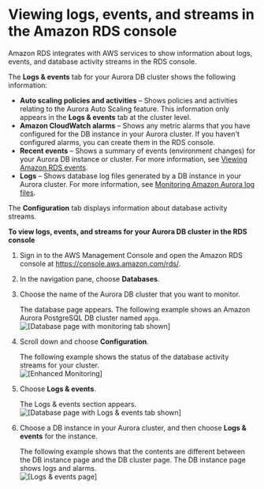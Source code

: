 # Viewing logs, events, and streams in the Amazon RDS console<a name="logs-events-streams-console"></a>

Amazon RDS integrates with AWS services to show information about logs, events, and database activity streams in the RDS console\.

The **Logs & events** tab for your Aurora DB cluster shows the following information:
+ **Auto scaling policies and activities** – Shows policies and activities relating to the Aurora Auto Scaling feature\. This information only appears in the **Logs & events** tab at the cluster level\. 
+ **Amazon CloudWatch alarms** – Shows any metric alarms that you have configured for the DB instance in your Aurora cluster\. If you haven't configured alarms, you can create them in the RDS console\. 
+ **Recent events** – Shows a summary of events \(environment changes\) for your Aurora DB instance or cluster\. For more information, see [Viewing Amazon RDS events](USER_ListEvents.md)\.
+ **Logs** – Shows database log files generated by a DB instance in your Aurora cluster\. For more information, see [Monitoring Amazon Aurora log files](USER_LogAccess.md)\.

The **Configuration** tab displays information about database activity streams\.

**To view logs, events, and streams for your Aurora DB cluster in the RDS console**

1. Sign in to the AWS Management Console and open the Amazon RDS console at [https://console\.aws\.amazon\.com/rds/](https://console.aws.amazon.com/rds/)\.

1. In the navigation pane, choose **Databases**\.

1. Choose the name of the Aurora DB cluster that you want to monitor\.

   The database page appears\. The following example shows an Amazon Aurora PostgreSQL DB cluster named `apga`\.  
![\[Database page with monitoring tab shown\]](http://docs.aws.amazon.com/AmazonRDS/latest/AuroraUserGuide/images/cluster-with-monitoring-tab.png)

1. Scroll down and choose **Configuration**\.

   The following example shows the status of the database activity streams for your cluster\.  
![\[Enhanced Monitoring\]](http://docs.aws.amazon.com/AmazonRDS/latest/AuroraUserGuide/images/cluster-das.png)

1. Choose **Logs & events**\.

   The Logs & events section appears\.  
![\[Database page with Logs & events tab shown\]](http://docs.aws.amazon.com/AmazonRDS/latest/AuroraUserGuide/images/cluster-logs-and-events-subpage.png)

1. Choose a DB instance in your Aurora cluster, and then choose **Logs & events** for the instance\.

   The following example shows that the contents are different between the DB instance page and the DB cluster page\. The DB instance page shows logs and alarms\.  
![\[Logs & events page\]](http://docs.aws.amazon.com/AmazonRDS/latest/AuroraUserGuide/images/cluster-instance-logs-and-events-subpage.png)